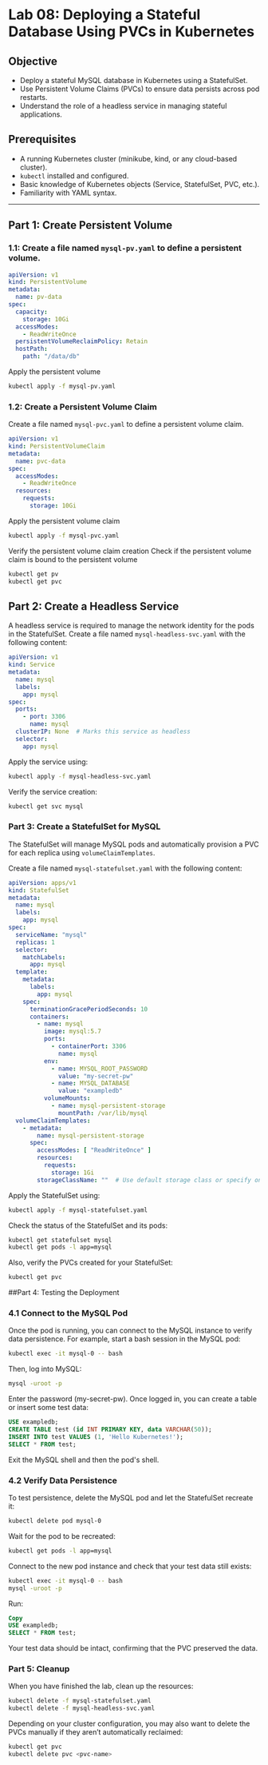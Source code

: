 # Lab 08: Deploying a Stateful Database Using PVCs in Kubernetes

## Objective

- Deploy a stateful MySQL database in Kubernetes using a StatefulSet.
- Use Persistent Volume Claims (PVCs) to ensure data persists across pod restarts.
- Understand the role of a headless service in managing stateful applications.

## Prerequisites

- A running Kubernetes cluster (minikube, kind, or any cloud-based cluster).
- `kubectl` installed and configured.
- Basic knowledge of Kubernetes objects (Service, StatefulSet, PVC, etc.).
- Familiarity with YAML syntax.

---


## Part 1: Create Persistent Volume
### 1.1: Create a file named `mysql-pv.yaml` to define a persistent volume.

```yaml
apiVersion: v1
kind: PersistentVolume
metadata:
  name: pv-data
spec:
  capacity:
    storage: 10Gi
  accessModes:
    - ReadWriteOnce
  persistentVolumeReclaimPolicy: Retain
  hostPath:
    path: "/data/db"
```


Apply the persistent volume
```bash
kubectl apply -f mysql-pv.yaml
```

### 1.2: Create a Persistent Volume Claim
Create a file named `mysql-pvc.yaml` to define a persistent volume claim.

```yaml
apiVersion: v1
kind: PersistentVolumeClaim
metadata:
  name: pvc-data
spec:
  accessModes:
    - ReadWriteOnce
  resources:
    requests:
      storage: 10Gi

```
Apply the persistent volume claim
```bash
kubectl apply -f mysql-pvc.yaml
```

Verify the persistent volume claim creation Check if the persistent volume claim is bound to the persistent volume
```bash
kubectl get pv
kubectl get pvc
```


## Part 2: Create a Headless Service

A headless service is required to manage the network identity for the pods in the StatefulSet. Create a file named `mysql-headless-svc.yaml` with the following content:

```yaml
apiVersion: v1
kind: Service
metadata:
  name: mysql
  labels:
    app: mysql
spec:
  ports:
    - port: 3306
      name: mysql
  clusterIP: None  # Marks this service as headless
  selector:
    app: mysql
```

Apply the service using:

```bash
kubectl apply -f mysql-headless-svc.yaml
```

Verify the service creation:

```bash
kubectl get svc mysql
```

### Part 3: Create a StatefulSet for MySQL
The StatefulSet will manage MySQL pods and automatically provision a PVC for each replica using `volumeClaimTemplates`.

Create a file named `mysql-statefulset.yaml` with the following content:

```yaml
apiVersion: apps/v1
kind: StatefulSet
metadata:
  name: mysql
  labels:
    app: mysql
spec:
  serviceName: "mysql"
  replicas: 1
  selector:
    matchLabels:
      app: mysql
  template:
    metadata:
      labels:
        app: mysql
    spec:
      terminationGracePeriodSeconds: 10
      containers:
        - name: mysql
          image: mysql:5.7
          ports:
            - containerPort: 3306
              name: mysql
          env:
            - name: MYSQL_ROOT_PASSWORD
              value: "my-secret-pw"
            - name: MYSQL_DATABASE
              value: "exampledb"
          volumeMounts:
            - name: mysql-persistent-storage
              mountPath: /var/lib/mysql
  volumeClaimTemplates:
    - metadata:
        name: mysql-persistent-storage
      spec:
        accessModes: [ "ReadWriteOnce" ]
        resources:
          requests:
            storage: 1Gi
        storageClassName: ""  # Use default storage class or specify one as needed
```
Apply the StatefulSet using:

```bash
kubectl apply -f mysql-statefulset.yaml
```
Check the status of the StatefulSet and its pods:

```bash
kubectl get statefulset mysql
kubectl get pods -l app=mysql
```

Also, verify the PVCs created for your StatefulSet:

```bash
kubectl get pvc
```

##Part 4: Testing the Deployment
### 4.1 Connect to the MySQL Pod
Once the pod is running, you can connect to the MySQL instance to verify data persistence. For example, start a bash session in the MySQL pod:

```bash
kubectl exec -it mysql-0 -- bash
```

Then, log into MySQL:

```bash
mysql -uroot -p
```

Enter the password (my-secret-pw). Once logged in, you can create a table or insert some test data:

```sql
USE exampledb;
CREATE TABLE test (id INT PRIMARY KEY, data VARCHAR(50));
INSERT INTO test VALUES (1, 'Hello Kubernetes!');
SELECT * FROM test;
```
Exit the MySQL shell and then the pod's shell.

### 4.2 Verify Data Persistence
To test persistence, delete the MySQL pod and let the StatefulSet recreate it:

```bash
kubectl delete pod mysql-0
```
Wait for the pod to be recreated:

```bash
kubectl get pods -l app=mysql
```

Connect to the new pod instance and check that your test data still exists:

```bash
kubectl exec -it mysql-0 -- bash
mysql -uroot -p
```
Run:

```sql
Copy
USE exampledb;
SELECT * FROM test;
```

Your test data should be intact, confirming that the PVC preserved the data.

### Part 5: Cleanup
When you have finished the lab, clean up the resources:

```bash
kubectl delete -f mysql-statefulset.yaml
kubectl delete -f mysql-headless-svc.yaml
```

Depending on your cluster configuration, you may also want to delete the PVCs manually if they aren’t automatically reclaimed:

```bash
kubectl get pvc
kubectl delete pvc <pvc-name>
```